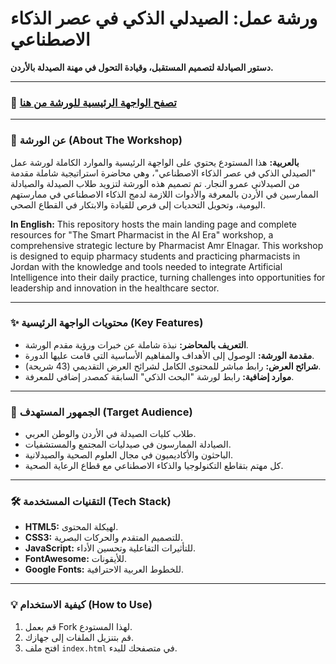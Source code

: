 # ورشة عمل: الصيدلي الذكي في عصر الذكاء الاصطناعي

**دستور الصيادلة لتصميم المستقبل، وقيادة التحول في مهنة الصيدلة بالأردن.**

---

### 🚀 [**تصفح الواجهة الرئيسية للورشة من هنا**](https://github.com/amrelnagar286/smart-pharmacist-ai-wrkshp)

---

### 📖 عن الورشة (About The Workshop)

**بالعربية:**
هذا المستودع يحتوي على الواجهة الرئيسية والموارد الكاملة لورشة عمل "الصيدلي الذكي في عصر الذكاء الاصطناعي"، وهي محاضرة استراتيجية شاملة مقدمة من الصيدلاني عمرو النجار. تم تصميم هذه الورشة لتزويد طلاب الصيدلة والصيادلة الممارسين في الأردن بالمعرفة والأدوات اللازمة لدمج الذكاء الاصطناعي في ممارستهم اليومية، وتحويل التحديات إلى فرص للقيادة والابتكار في القطاع الصحي.

**In English:**
This repository hosts the main landing page and complete resources for "The Smart Pharmacist in the AI Era" workshop, a comprehensive strategic lecture by Pharmacist Amr Elnagar. This workshop is designed to equip pharmacy students and practicing pharmacists in Jordan with the knowledge and tools needed to integrate Artificial Intelligence into their daily practice, turning challenges into opportunities for leadership and innovation in the healthcare sector.

---

### ✨ محتويات الواجهة الرئيسية (Key Features)

- **التعريف بالمحاضر:** نبذة شاملة عن خبرات ورؤية مقدم الورشة.
- **مقدمة الورشة:** الوصول إلى الأهداف والمفاهيم الأساسية التي قامت عليها الدورة.
- **شرائح العرض:** رابط مباشر للمحتوى الكامل لشرائح العرض التقديمي (43 شريحة).
- **موارد إضافية:** رابط لورشة "البحث الذكي" السابقة كمصدر إضافي للمعرفة.

---

### 🎯 الجمهور المستهدف (Target Audience)

- طلاب كليات الصيدلة في الأردن والوطن العربي.
- الصيادلة الممارسون في صيدليات المجتمع والمستشفيات.
- الباحثون والأكاديميون في مجال العلوم الصحية والصيدلانية.
- كل مهتم بتقاطع التكنولوجيا والذكاء الاصطناعي مع قطاع الرعاية الصحية.

---

### 🛠️ التقنيات المستخدمة (Tech Stack)

- **HTML5:** لهيكلة المحتوى.
- **CSS3:** للتصميم المتقدم والحركات البصرية.
- **JavaScript:** للتأثيرات التفاعلية وتحسين الأداء.
- **FontAwesome:** للأيقونات.
- **Google Fonts:** للخطوط العربية الاحترافية.

---

### 💡 كيفية الاستخدام (How to Use)

1.  قم بعمل Fork لهذا المستودع.
2.  قم بتنزيل الملفات إلى جهازك.
3.  افتح ملف `index.html` في متصفحك للبدء.
